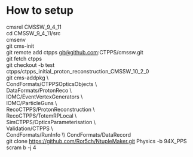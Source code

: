 # How to setup
cmsrel CMSSW_9_4_11\
cd CMSSW_9_4_11/src\
cmsenv\
git cms-init\
git remote add ctpps git@github.com:CTPPS/cmssw.git\
git fetch ctpps\
git checkout -b test ctpps/ctpps_initial_proton_reconstruction_CMSSW_10_2_0\
git cms-addpkg \\\
CondFormats/CTPPSOpticsObjects \\\
DataFormats/ProtonReco \\\
IOMC/EventVertexGenerators \\\
IOMC/ParticleGuns \\\
RecoCTPPS/ProtonReconstruction \\\
RecoCTPPS/TotemRPLocal \\\
SimCTPPS/OpticsParameterisation \\\
Validation/CTPPS \\\
CondFormats/RunInfo \\\ 
CondFormats/DataRecord\
git clone https://github.com/Ror5ch/NtupleMaker.git Physics -b 94X_PPS\
scram b -j 4
